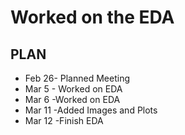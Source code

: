 # __Worked on the EDA__
## __PLAN__
- Feb 26- Planned Meeting
- Mar 5 - Worked on EDA
- Mar 6 -Worked on EDA
- Mar 11 -Added Images and Plots
- Mar 12 -Finish EDA
